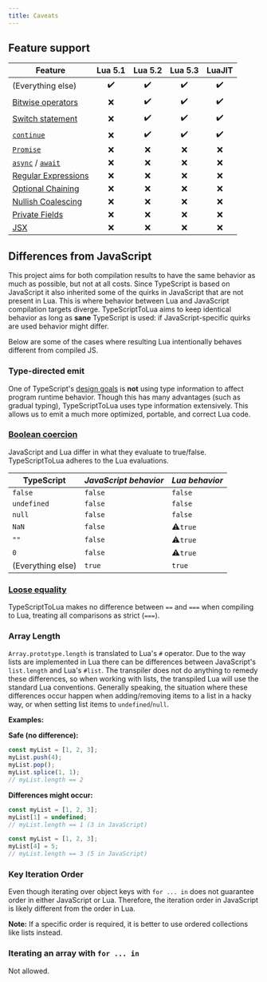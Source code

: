 ```yaml
---
title: Caveats
---
```


## Feature support

| Feature               | Lua 5.1 | Lua 5.2 | Lua 5.3 | LuaJIT |
| --------------------- | :-----: | :-----: | :-----: | :----: |
| (Everything else)     |   ✔️    |   ✔️    |   ✔️    |   ✔️   |
| [Bitwise operators]   |   ❌    |   ✔️    |   ✔️    |   ✔️   |
| [Switch statement]    |   ❌    |   ✔️    |   ✔️    |   ✔️   |
| [`continue`]          |   ❌    |   ✔️    |   ✔️    |   ✔️   |
| [`Promise`]           |   ❌    |   ❌    |   ❌    |   ❌   |
| [`async`] / [`await`] |   ❌    |   ❌    |   ❌    |   ❌   |
| [Regular Expressions] |   ❌    |   ❌    |   ❌    |   ❌   |
| [Optional Chaining]   |   ❌    |   ❌    |   ❌    |   ❌   |
| [Nullish Coalescing]  |   ❌    |   ❌    |   ❌    |   ❌   |
| [Private Fields]      |   ❌    |   ❌    |   ❌    |   ❌   |
| [JSX]                 |   ❌    |   ❌    |   ❌    |   ❌   |

[bitwise operators]: https://developer.mozilla.org/en-US/docs/Web/JavaScript/Reference/Operators/Bitwise_Operators
[switch statement]: https://developer.mozilla.org/en-US/docs/Web/JavaScript/Reference/Statements/switch
[`continue`]: https://developer.mozilla.org/en-US/docs/Web/JavaScript/Reference/Statements/continue
[`promise`]: https://developer.mozilla.org/en-US/docs/Web/JavaScript/Reference/Global_Objects/Promise
[`async`]: https://developer.mozilla.org/en-US/docs/Web/JavaScript/Reference/Statements/async_function
[`await`]: https://developer.mozilla.org/en-US/docs/Web/JavaScript/Reference/Operators/await
[regular expressions]: https://developer.mozilla.org/en-US/docs/Web/JavaScript/Guide/Regular_Expressions
[optional chaining]: https://developer.mozilla.org/en-US/docs/Web/JavaScript/Reference/Operators/Optional_chaining
[nullish coalescing]: https://developer.mozilla.org/en-US/docs/Web/JavaScript/Reference/Operators/Nullish_coalescing_operator
[private fields]: https://developer.mozilla.org/en-US/docs/Web/JavaScript/Reference/Classes/Class_fields#Private_fields
[jsx]: https://www.typescriptlang.org/docs/handbook/jsx.html

## Differences from JavaScript

This project aims for both compilation results to have the same behavior as much as possible, but not at all costs. Since TypeScript is based on JavaScript it also inherited some of the quirks in JavaScript that are not present in Lua. This is where behavior between Lua and JavaScript compilation targets diverge. TypeScriptToLua aims to keep identical behavior as long as **sane** TypeScript is used: if JavaScript-specific quirks are used behavior might differ.

Below are some of the cases where resulting Lua intentionally behaves different from compiled JS.

### Type-directed emit

One of TypeScript's [design goals](https://github.com/microsoft/TypeScript/wiki/TypeScript-Design-Goals) is **not** using type information to affect program runtime behavior. Though this has many advantages (such as gradual typing), TypeScriptToLua uses type information extensively. This allows us to emit a much more optimized, portable, and correct Lua code.

### [Boolean coercion](https://developer.mozilla.org/en-US/docs/Glossary/Falsy)

JavaScript and Lua differ in what they evaluate to true/false. TypeScriptToLua adheres to the Lua evaluations.

| TypeScript        | _JavaScript behavior_ | _Lua behavior_ |
| ----------------- | --------------------- | -------------- |
| `false`           | `false`               | `false`        |
| `undefined`       | `false`               | `false`        |
| `null`            | `false`               | `false`        |
| `NaN`             | `false`               | ⚠️`true`       |
| `""`              | `false`               | ⚠️`true`       |
| `0`               | `false`               | ⚠️`true`       |
| (Everything else) | `true`                | `true`         |

### [Loose equality](https://developer.mozilla.org/en-US/docs/Web/JavaScript/Equality_comparisons_and_sameness#Loose_equality_using)

TypeScriptToLua makes no difference between `==` and `===` when compiling to Lua, treating all comparisons as strict (`===`).

### Array Length

`Array.prototype.length` is translated to Lua's `#` operator. Due to the way lists are implemented in Lua there can be differences between JavaScript's `list.length` and Lua's `#list`. The transpiler does not do anything to remedy these differences, so when working with lists, the transpiled Lua will use the standard Lua conventions. Generally speaking, the situation where these differences occur happen when adding/removing items to a list in a hacky way, or when setting list items to `undefined`/`null`.

**Examples:**

**Safe (no difference):**

```ts
const myList = [1, 2, 3];
myList.push(4);
myList.pop();
myList.splice(1, 1);
// myList.length == 2
```

**Differences might occur:**

```ts
const myList = [1, 2, 3];
myList[1] = undefined;
// myList.length == 1 (3 in JavaScript)
```

```ts
const myList = [1, 2, 3];
myList[4] = 5;
// myList.length == 3 (5 in JavaScript)
```

### Key Iteration Order

Even though iterating over object keys with `for ... in` does not guarantee order in either JavaScript or Lua. Therefore, the iteration order in JavaScript is likely different from the order in Lua.

**Note:** If a specific order is required, it is better to use ordered collections like lists instead.

### Iterating an array with `for ... in`

Not allowed.
